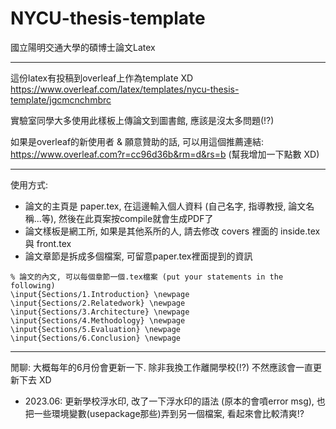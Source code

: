 # NYCU-thesis-template

國立陽明交通大學的碩博士論文Latex

---
這份latex有投稿到overleaf上作為template XD
https://www.overleaf.com/latex/templates/nycu-thesis-template/jgcmcnchmbrc

實驗室同學大多使用此樣板上傳論文到圖書館, 應該是沒太多問題(!?)

如果是overleaf的新使用者 & 願意贊助的話, 可以用這個推薦連結: https://www.overleaf.com?r=cc96d36b&rm=d&rs=b (幫我增加一下點數 XD)

----
使用方式:
* 論文的主頁是 paper.tex, 在這邊輸入個人資料 (自己名字, 指導教授, 論文名稱...等), 然後在此頁案按compile就會生成PDF了
* 論文樣板是網工所, 如果是其他系所的人, 請去修改 covers 裡面的 inside.tex 與 front.tex
* 論文章節是拆成多個檔案, 可留意paper.tex裡面提到的資訊

```
% 論文的內文, 可以每個章節一個.tex檔案 (put your statements in the following)
\input{Sections/1.Introduction} \newpage
\input{Sections/2.Relatedwork} \newpage
\input{Sections/3.Architecture} \newpage
\input{Sections/4.Methodology} \newpage
\input{Sections/5.Evaluation} \newpage
\input{Sections/6.Conclusion} \newpage
```

----
閒聊: 大概每年的6月份會更新一下. 除非我換工作離開學校(!?) 不然應該會一直更新下去 XD

* 2023.06: 更新學校浮水印, 改了一下浮水印的語法 (原本的會噴error msg), 也把一些環境變數(usepackage那些)弄到另一個檔案, 看起來會比較清爽!?
